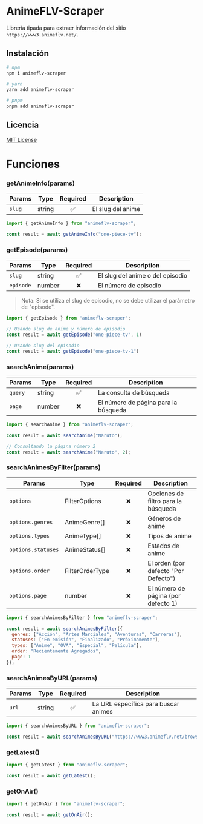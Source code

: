 # AnimeFLV-Scraper

Librería tipada para extraer información del sitio `https://www3.animeflv.net/`.

## Instalación
```sh
# npm
npm i animeflv-scraper

# yarn
yarn add animeflv-scraper

# pnpm
pnpm add animeflv-scraper
```

## Licencia
[MIT License](https://github.com/ahmedrangel/animeflv-scraper/blob/main/LICENSE)

# Funciones
### getAnimeInfo(params)
|Params|Type|Required|Description|
|-|-|:-:|-|
|`slug`|string|✅|El slug del anime|

```js
import { getAnimeInfo } from "animeflv-scraper";

const result = await getAnimeInfo("one-piece-tv");
```

### getEpisode(params)
|Params|Type|Required|Description|
|-|-|:-:|-|
|`slug`|string|✅|El slug del anime o del episodio|
|`episode`|number|❌|El número de episodio|
> Nota: Si se utiliza el slug de episodio, no se debe utilizar el parámetro de "episode".

```js
import { getEpisode } from "animeflv-scraper";

// Usando slug de anime y número de episodio
const result = await getEpisode("one-piece-tv", 1)
```
```js
// Usando slug del episodio
const result = await getEpisode("one-piece-tv-1")
```

### searchAnime(params)
|Params|Type|Required|Description|
|-|-|:-:|-|
|`query`|string|✅|La consulta de búsqueda|
|`page`|number|❌|El número de página para la búsqueda

```js
import { searchAnime } from "animeflv-scraper";

const result = await searchAnime("Naruto");
```
```js
// Consultando la página número 2
const result = await searchAnime("Naruto", 2);
```

### searchAnimesByFilter(params)
|Params|Type|Required|Description|
|-|-|:-:|-|
|`options`|FilterOptions|❌|Opciones de filtro para la búsqueda|
|`options.genres`|AnimeGenre[]|❌|Géneros de anime|
|`options.types`|AnimeType[]|❌|Tipos de anime|
|`options.statuses`|AnimeStatus[]|❌|Estados de anime|
|`options.order`|FilterOrderType|❌|El orden (por defecto "Por Defecto")|
|`options.page`|number|❌|El número de página (por defecto 1)|

```js
import { searchAnimesByFilter } from "animeflv-scraper";

const result = await searchAnimesByFilter({
  genres: ["Acción", "Artes Marciales", "Aventuras", "Carreras"],
  statuses: ["En emisión", "Finalizado", "Próximamente"],
  types: ["Anime", "OVA", "Especial", "Película"],
  order: "Recientemente Agregados",
  page: 1
});
```

### searchAnimesByURL(params)
|Params|Type|Required|Description|
|-|-|:-:|-|
|`url`|string|✅|La URL específica para buscar animes|

```js
import { searchAnimesByURL } from "animeflv-scraper";

const result = await searchAnimesByURL("https://www3.animeflv.net/browse?q=one+piece");
```

### getLatest()
```js
import { getLatest } from "animeflv-scraper";

const result = await getLatest();
```

### getOnAir()
```js
import { getOnAir } from "animeflv-scraper";

const result = await getOnAir();
```
